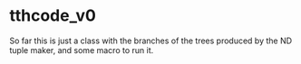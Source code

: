 # tthcode_v0

So far this is just a class with the branches of the trees produced by the ND
tuple maker, and some macro to run it.
